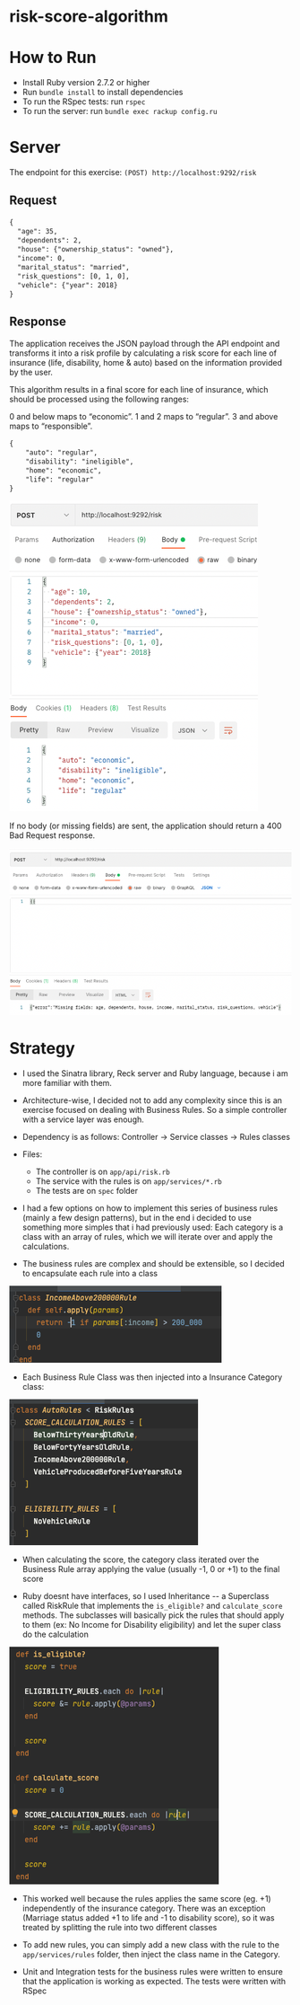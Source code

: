 # risk-score-algorithm

# How to Run
- Install Ruby version 2.7.2 or higher
- Run `bundle install` to install dependencies
- To run the RSpec tests: run `rspec`
- To run the server: run `bundle exec rackup config.ru
`

# Server

The endpoint for this exercise: `(POST) http://localhost:9292/risk` 

## Request

```
{
  "age": 35,
  "dependents": 2,
  "house": {"ownership_status": "owned"},
  "income": 0,
  "marital_status": "married",
  "risk_questions": [0, 1, 0],
  "vehicle": {"year": 2018}
}
```


## Response


The application receives the JSON payload through the API endpoint and transforms it into a risk profile by calculating a risk score for each line of insurance (life, disability, home & auto) based on the information provided by the user.

This algorithm results in a final score for each line of insurance, which should be processed using the following ranges:

0 and below maps to “economic”.
1 and 2 maps to “regular”.
3 and above maps to “responsible”.

```
{
    "auto": "regular",
    "disability": "ineligible",
    "home": "economic",
    "life": "regular"
}
```

![](imgs/ok.png)

If no body (or missing fields) are sent, the application should return a 400 Bad Request response.

![](imgs/badrequest.png)

# Strategy

- I used the Sinatra library, Reck server and Ruby language, because i am more familiar with them.

- Architecture-wise, I decided not to add any complexity since this is an exercise focused on dealing with Business Rules. So a simple controller with a service layer was enough.

- Dependency is as follows: Controller -> Service classes -> Rules classes

- Files: 
  - The controller is on `app/api/risk.rb` 
  - The service with the rules is on `app/services/*.rb` 
  - The tests are on `spec` folder 
  
- I had a few options on how to implement this series of business rules (mainly a few design patterns), but in the end i decided to use something more simples that i had previously used: Each category is a class with an array of rules, which we will iterate over and apply the calculations. 
  


- The business rules are complex and should be extensible, so I decided to encapsulate each rule into a class

![](imgs/ruleclass.png)

- Each Business Rule Class was then injected into a Insurance Category class:

![](imgs/policy.png)

- When calculating the score, the category class iterated over the Business Rule array applying the value (usually -1, 0 or +1) to the final score


- Ruby doesnt have interfaces, so I used Inheritance -- a Superclass called RiskRule that implements the `is_eligible?` and `calculate_score` methods. The subclasses will basically pick the rules that should apply to them (ex: No Income for Disability eligibility) and let the super class do the calculation

![](imgs/applyingrules.png)

- This worked well because the rules applies the same score (eg. +1) independently of the insurance category. There was an exception (Marriage status added +1 to life and -1 to disability score), so it was treated by splitting the rule into two different classes


- To add new rules, you can simply add a new class with the rule to the `app/services/rules` folder, then inject the class name in the Category. 


- Unit and Integration tests for the business rules were written to ensure that the application is working as expected. The tests were written with RSpec

